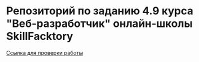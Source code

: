 # Репозиторий по заданию 4.9 курса "Веб-разработчик" онлайн-школы SkillFacktory

[Ссылка для прoверки работы](https://sadonins.github.io/4.9/)